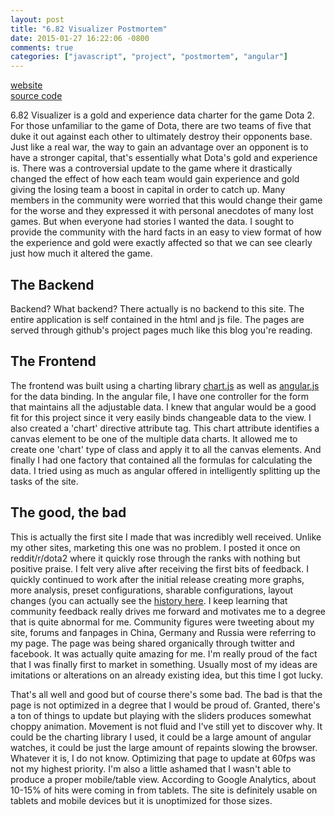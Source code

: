 ```yaml
---
layout: post
title: "6.82 Visualizer Postmortem"
date: 2015-01-27 16:22:06 -0800
comments: true
categories: ["javascript", "project", "postmortem", "angular"]
---
```


<a href="http://jasonjl.me/682Visualizer">website</a>   
<a href="https://github.com/lee-jason/682Visualizer">source code</a>   

6.82 Visualizer is a gold and experience data charter for the game Dota 2. For those unfamiliar to the game of Dota, there are two teams of five that duke it out against each other to ultimately destroy their opponents base. Just like a real war, the way to gain an advantage over an opponent is to have a stronger capital, that's essentially what Dota's gold and experience is. There was a controversial update to the game where it drastically changed the effect of how each team would gain experience and gold giving the losing team a boost in capital in order to catch up. Many members in the community were worried that this would change their game for the worse and they expressed it with personal anecdotes of many lost games. But when everyone had stories I wanted the data. I sought to provide the community with the hard facts in an easy to view format of how the experience and gold were exactly affected so that we can see clearly just how much it altered the game.
 
<!-- more --> 

<h2>The Backend</h2>
Backend? What backend? There actually is no backend to this site.  The entire application is self contained in the html and js file.  The pages are served through github's project pages much like this blog you're reading.
 
<h2>The Frontend</h2>
The frontend was built using a charting library <a href="http://www.chartjs.org/">chart.js</a> as well as <a href="https://angularjs.org/">angular.js</a> for the data binding. In the angular file, I have one controller for the form that maintains all the adjustable data. I knew that angular would be a good fit for this project since it very easily binds changeable data to the view. I also created a 'chart' directive attribute tag. This chart attribute identifies a canvas element to be one of the multiple data charts. It allowed me to create one 'chart' type of class and apply it to all the canvas elements. And finally I had one factory that contained all the formulas for calculating the data. I tried using as much as angular offered in intelligently splitting up the tasks of the site.
 
<h2>The good, the bad</h2>
This is actually the first site I made that was incredibly well received. Unlike my other sites, marketing this one was no problem. I posted it once on reddit/r/dota2 where it quickly rose through the ranks with nothing but positive praise. I felt very alive after receiving the first bits of feedback. I quickly continued to work after the initial release creating more graphs, more analysis, preset configurations, sharable configurations, layout changes (you can actually see the <a href="https://github.com/lee-jason/682Visualizer/commits/gh-pages">history here</a>. I keep learning that community feedback really drives me forward and motivates me to a degree that is quite abnormal for me. Community figures were tweeting about my site, forums and fanpages in China, Germany and Russia were referring to my page.  The page was being shared organically through twitter and facebook. It was actually quite amazing for me. I'm really proud of the fact that I was finally first to market in something. Usually most of my ideas are imitations or alterations on an already existing idea, but this time I got lucky.

That's all well and good but of course there's some bad.  The bad is that the page is not optimized in a degree that I would be proud of. Granted, there's a ton of things to update but playing with the sliders produces somewhat choppy animation.  Movement is not fluid and I've still yet to discover why. It could be the charting library I used, it could be a large amount of angular watches, it could be just the large amount of repaints slowing the browser.  Whatever it is, I do not know. Optimizing that page to update at 60fps was not my highest priority. I'm also a little ashamed that I wasn't able to produce a proper mobile/table view.  According to Google Analytics, about 10-15% of hits were coming in from tablets.  The site is definitely usable on tablets and mobile devices but it is unoptimized for those sizes.